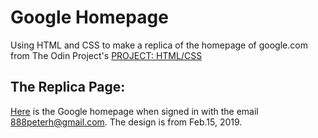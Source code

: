 # Google Homepage

Using HTML and CSS to make a replica of the homepage of google.com
from The Odin Project's [PROJECT: HTML/CSS](http://www.theodinproject.com/courses/web-development-101/lessons/html-css)

## The Replica Page:

[Here](https://peterbohai.github.io/google-homepage/) is the Google homepage when signed in with the email 888peterh@gmail.com.
The design is from Feb.15, 2019.

